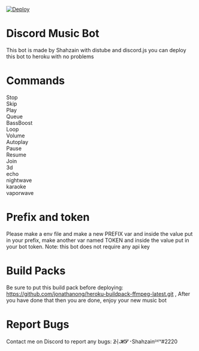 [![Deploy](https://www.herokucdn.com/deploy/button.svg)](https://heroku.com/deploy?template=https://github.com/shahzain345/musicbotfordiscord)
# Discord Music Bot
This bot is made by Shahzain with distube and discord.js you can deploy this bot to heroku with no problems 
# Commands
Stop</br>
Skip</br>
Play</br>
Queue</br>
BassBoost</br>
Loop</br>
Volume</br>
Autoplay</br>
Pause</br>
Resume</br>
Join</br>
3d</br>
echo</br>
nightwave</br>
karaoke</br>
vaporwave</br>
# Prefix and token
Please make a env file and make a new PREFIX var and inside the value put in your prefix, make another var named TOKEN and inside the value put in your bot token. Note: this bot does not require any api key
# Build Packs
Be sure to put this build pack before deploying: https://github.com/jonathanong/heroku-buildpack-ffmpeg-latest.git , After you have done that then you are done, enjoy your new music bot
# Report Bugs
Contact me on Discord to report any bugs: Z̶╎𝓗𝓢⠐Shahzainᴰᴱᵛ#2220
